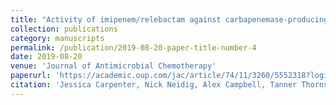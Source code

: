 ```yaml
---
title: "Activity of imipenem/relebactam against carbapenemase-producing Enterobacteriaceae with high colistin resistance"
collection: publications
category: manuscripts
permalink: /publication/2019-08-20-paper-title-number-4
date: 2019-08-20
venue: 'Journal of Antimicrobial Chemotherapy'
paperurl: 'https://academic.oup.com/jac/article/74/11/3260/5552318?login=false'
citation: 'Jessica Carpenter, Nick Neidig, Alex Campbell, Tanner Thornsberry, Taylor Truex, Tiffany Fortney, Yunliang Zhang, Karen Bush, Activity of imipenem/relebactam against carbapenemase-producing Enterobacteriaceae with high colistin resistance, Journal of Antimicrobial Chemotherapy, Volume 74, Issue 11, November 2019, Pages 3260–3263, https://doi.org/10.1093/jac/dkz354'
---
```



